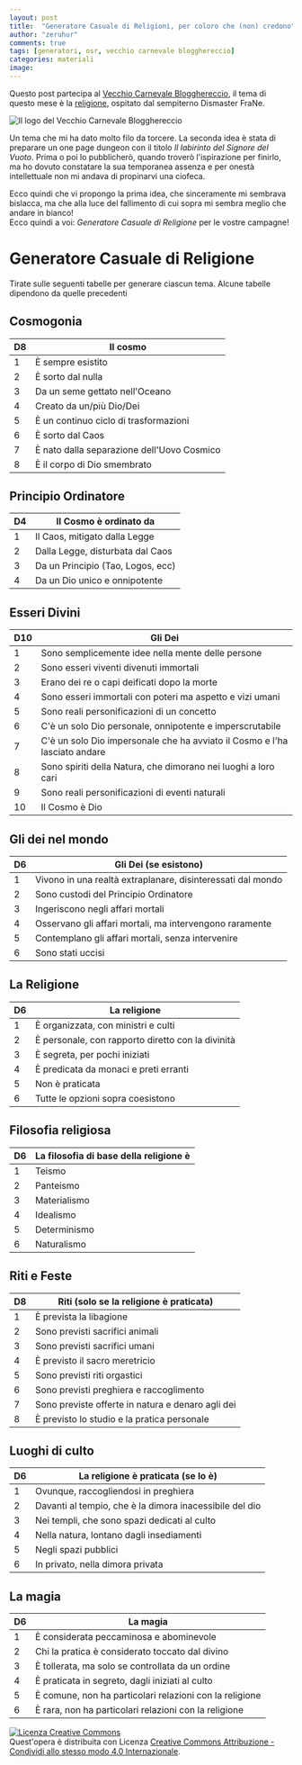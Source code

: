 ```yaml
---
layout: post
title:  "Generatore Casuale di Religioni, per coloro che (non) credono"
author: "zeruhur"
comments: true
tags: [generatori, osr, vecchio carnevale blogghereccio]
categories: materiali
image:
---
```

Questo post partecipa al [Vecchio Carnevale Blogghereccio](https://oicn.icu/2021/Vecchio-Carnevale-Blogghereccio/), il tema di questo mese è la [religione](https://dismastersden.blogspot.com/2021/03/vecchio-carnevale-blogghereccio-la.html), ospitato dal sempiterno Dismaster FraNe.  

![Il logo del Vecchio Carnevale Blogghereccio](https://i.imgur.com/yF1KpYD.jpg)

Un tema che mi ha dato molto filo da torcere. La seconda idea è stata di preparare un one page dungeon con il titolo *Il labirinto del Signore del Vuoto*. Prima o poi lo pubblicherò, quando troverò l'ispirazione per finirlo, ma ho dovuto constatare la sua temporanea assenza e per onestà intellettuale non mi andava di propinarvi una ciofeca.

Ecco quindi che vi propongo la prima idea, che sinceramente mi sembrava bislacca, ma che alla luce del fallimento di cui sopra mi sembra meglio che andare in bianco!  
Ecco quindi a voi: *Generatore Casuale di Religione* per le vostre campagne!

# Generatore Casuale di Religione
Tirate sulle seguenti tabelle per generare ciascun tema. Alcune tabelle dipendono da quelle precedenti

## Cosmogonia

| D8 | Il cosmo                                   |
|----|--------------------------------------------|
| 1  | È sempre esistito                          |
| 2  | È sorto dal nulla                          |
| 3  | Da un seme gettato nell'Oceano             |
| 4  | Creato da un/più Dio/Dei                   |
| 5  | È un continuo ciclo di trasformazioni      |
| 6  | È sorto dal Caos                           |
| 7  | È nato dalla separazione dell'Uovo Cosmico |
| 8  | È il corpo di Dio smembrato                |

## Principio Ordinatore

| D4 | Il Cosmo è ordinato da            |
|----|-----------------------------------|
| 1  | Il Caos, mitigato dalla Legge     |
| 2  | Dalla Legge, disturbata dal Caos  |
| 3  | Da un Principio (Tao, Logos, ecc) |
| 4  | Da un Dio unico e onnipotente     |

## Esseri Divini

| D10 | Gli Dei                                                                    |
|-----|----------------------------------------------------------------------------|
| 1   | Sono semplicemente idee nella mente delle persone                          |
| 2   | Sono esseri viventi divenuti immortali                                     |
| 3   | Erano dei re o capi deificati dopo la morte                                |
| 4   | Sono esseri immortali con poteri ma aspetto e vizi umani                   |
| 5   | Sono reali personificazioni di un concetto                                 |
| 6   | C'è un solo Dio personale, onnipotente e imperscrutabile                   |
| 7   | C'è un solo Dio impersonale che ha avviato il Cosmo e l'ha lasciato andare |
| 8   | Sono spiriti della Natura, che dimorano nei luoghi a loro cari             |
| 9   | Sono reali personificazioni di eventi naturali                             |
| 10  | Il Cosmo è Dio                                                             |

## Gli dei nel mondo

| D6  | Gli Dei (se esistono)                                       |
|-----|-------------------------------------------------------------|
| 1   | Vivono in una realtà extraplanare, disinteressati dal mondo |
| 2   | Sono custodi del Principio Ordinatore                       |
| 3   | Ingeriscono negli affari mortali                            |
| 4   | Osservano gli affari mortali, ma intervengono raramente     |
| 5   | Contemplano gli affari mortali, senza intervenire           |
| 6   | Sono stati uccisi                                           |

## La Religione

| D6  | La religione                                      |
|-----|---------------------------------------------------|
| 1   | È organizzata, con ministri e culti               |
| 2   | È personale, con rapporto diretto con la divinità |
| 3   | È segreta, per pochi iniziati                     |
| 4   | È predicata da monaci e preti erranti             |
| 5   | Non è praticata                                   |
| 6   | Tutte le opzioni sopra coesistono                 |

## Filosofia religiosa

| D6  | La filosofia di base della religione è |
|-----|----------------------------------------|
| 1   | Teismo                                 |
| 2   | Panteismo                              |
| 3   | Materialismo                           |
| 4   | Idealismo                              |
| 5   | Determinismo                           |
| 6   | Naturalismo                            |

## Riti e Feste

| D8  | Riti (solo se la religione è praticata)           |
|-----|---------------------------------------------------|
| 1   | È prevista la libagione                           |
| 2   | Sono previsti sacrifici animali                   |
| 3   | Sono previsti sacrifici umani                     |
| 4   | È previsto il sacro meretricio                    |
| 5   | Sono previsti riti orgastici                      |
| 6   | Sono previsti preghiera e raccoglimento           |
| 7   | Sono previste offerte in natura e denaro agli dei |
| 8   | È previsto lo studio e la pratica personale       |

## Luoghi di culto

| D6 | La religione è praticata (se lo è)                             |
|-----|---------------------------------------------------------|
| 1   | Ovunque, raccogliendosi in preghiera                    |
| 2   | Davanti al tempio, che è la dimora inacessibile del dio |
| 3   | Nei templi, che sono spazi dedicati al culto            |
| 4   | Nella natura, lontano dagli insediamenti                |
| 5   | Negli spazi pubblici                                    |
| 6   | In privato, nella dimora privata                        |

## La magia

| D6 | La magia                                                |
|-----|---------------------------------------------------------|
| 1   | È considerata peccaminosa e abominevole                 |
| 2   | Chi la pratica è considerato toccato dal divino         |
| 3   | È tollerata, ma solo se controllata da un ordine        |
| 4   | È praticata in segreto, dagli iniziati al culto         |
| 5   | È comune, non ha particolari relazioni con la religione |
| 6   | È rara, non ha particolari relazioni con la religione   |

<a rel="license" href="http://creativecommons.org/licenses/by-sa/4.0/"><img alt="Licenza Creative Commons" style="border-width:0" src="https://i.creativecommons.org/l/by-sa/4.0/88x31.png" /></a><br />Quest'opera è distribuita con Licenza <a rel="license" href="http://creativecommons.org/licenses/by-sa/4.0/">Creative Commons Attribuzione - Condividi allo stesso modo 4.0 Internazionale</a>.
